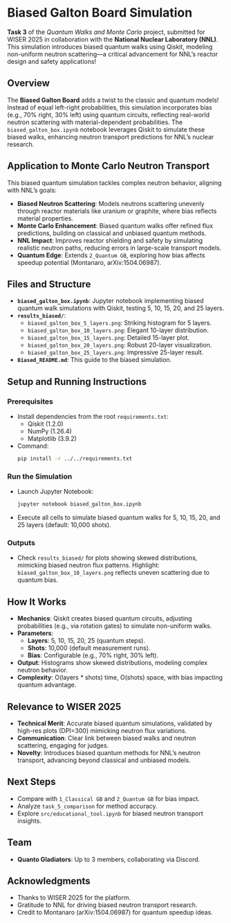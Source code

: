 
#  Biased Galton Board Simulation

**Task 3** of the *Quantum Walks and Monte Carlo* project, submitted for WISER 2025 in collaboration with the **National Nuclear Laboratory (NNL)**. This simulation introduces biased quantum walks using Qiskit, modeling non-uniform neutron scattering—a critical advancement for NNL’s reactor design and safety applications!

##  Overview

The **Biased Galton Board** adds a twist to the classic and quantum models! Instead of equal left-right probabilities, this simulation incorporates bias (e.g., 70% right, 30% left) using quantum circuits, reflecting real-world neutron scattering with material-dependent probabilities. The `biased_galton_box.ipynb` notebook leverages Qiskit to simulate these biased walks, enhancing neutron transport predictions for NNL’s nuclear research.

##  Application to Monte Carlo Neutron Transport

This biased quantum simulation tackles complex neutron behavior, aligning with NNL’s goals:
- **Biased Neutron Scattering**: Models neutrons scattering unevenly through reactor materials like uranium or graphite, where bias reflects material properties.
- **Monte Carlo Enhancement**: Biased quantum walks offer refined flux predictions, building on classical and unbiased quantum methods.
- **NNL Impact**: Improves reactor shielding and safety by simulating realistic neutron paths, reducing errors in large-scale transport models.
- **Quantum Edge**: Extends `2_Quantum GB`, exploring how bias affects speedup potential (Montanaro, arXiv:1504.06987).

##  Files and Structure

- **`biased_galton_box.ipynb`**: Jupyter notebook implementing biased quantum walk simulations with Qiskit, testing 5, 10, 15, 20, and 25 layers.
- **`results_biased/`**:
  - `biased_galton_box_5_layers.png`: Striking histogram for 5 layers.
  - `biased_galton_box_10_layers.png`: Elegant 10-layer distribution.
  - `biased_galton_box_15_layers.png`: Detailed 15-layer plot.
  - `biased_galton_box_20_layers.png`: Robust 20-layer visualization.
  - `biased_galton_box_25_layers.png`: Impressive 25-layer result.
- **`Biased_README.md`**: This guide to the biased simulation.

##  Setup and Running Instructions

### Prerequisites
- Install dependencies from the root `requirements.txt`:
  - Qiskit (1.2.0)
  - NumPy (1.26.4)
  - Matplotlib (3.9.2)
- Command:
  ```bash
  pip install -r ../../requirements.txt
  ```

### Run the Simulation
- Launch Jupyter Notebook:
  ```bash
  jupyter notebook biased_galton_box.ipynb
  ```
- Execute all cells to simulate biased quantum walks for 5, 10, 15, 20, and 25 layers (default: 10,000 shots).

### Outputs
- Check `results_biased/` for plots showing skewed distributions, mimicking biased neutron flux patterns. Highlight: `biased_galton_box_10_layers.png` reflects uneven scattering due to quantum bias.

##  How It Works

- **Mechanics**: Qiskit creates biased quantum circuits, adjusting probabilities (e.g., via rotation gates) to simulate non-uniform walks.
- **Parameters**:
  - **Layers**: 5, 10, 15, 20, 25 (quantum steps).
  - **Shots**: 10,000 (default measurement runs).
  - **Bias**: Configurable (e.g., 70% right, 30% left).
- **Output**: Histograms show skewed distributions, modeling complex neutron behavior.
- **Complexity**: O(layers * shots) time, O(shots) space, with bias impacting quantum advantage.

##  Relevance to WISER 2025

- **Technical Merit**: Accurate biased quantum simulations, validated by high-res plots (DPI=300) mimicking neutron flux variations.
- **Communication**: Clear link between biased walks and neutron scattering, engaging for judges.
- **Novelty**: Introduces biased quantum methods for NNL’s neutron transport, advancing beyond classical and unbiased models.

##  Next Steps

- Compare with `1_Classical GB` and `2_Quantum GB` for bias impact.
- Analyze `task_5_comparison` for method accuracy.
- Explore `src/educational_tool.ipynb` for biased neutron transport insights.

##  Team

- **Quanto Gladiators**: Up to 3 members, collaborating via Discord.

##  Acknowledgments

- Thanks to WISER 2025 for the platform.
- Gratitude to NNL for driving biased neutron transport research.
- Credit to Montanaro (arXiv:1504.06987) for quantum speedup ideas.


